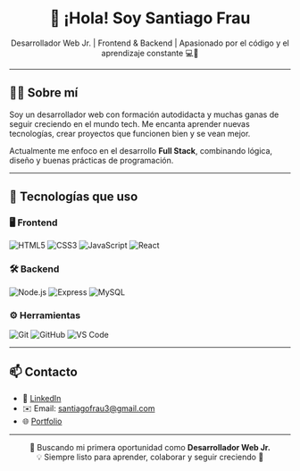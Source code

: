 
<h1 align="center">👋 ¡Hola! Soy Santiago Frau</h1>
<p align="center">
  Desarrollador Web Jr. | Frontend & Backend | Apasionado por el código y el aprendizaje constante 💻🚀
</p>

---

## 🧑‍💻 Sobre mí

Soy un desarrollador web con formación autodidacta y muchas ganas de seguir creciendo en el mundo tech. Me encanta aprender nuevas tecnologías, crear proyectos que funcionen bien y se vean mejor.

Actualmente me enfoco en el desarrollo **Full Stack**, combinando lógica, diseño y buenas prácticas de programación.

---

## 🚀 Tecnologías que uso

### 🖥️ Frontend
![HTML5](https://img.shields.io/badge/HTML5-E34F26?style=for-the-badge&logo=html5&logoColor=white)
![CSS3](https://img.shields.io/badge/CSS3-1572B6?style=for-the-badge&logo=css3&logoColor=white)
![JavaScript](https://img.shields.io/badge/JavaScript-F7DF1E?style=for-the-badge&logo=javascript&logoColor=black)
![React](https://img.shields.io/badge/React-20232A?style=for-the-badge&logo=react&logoColor=61DAFB)

### 🛠️ Backend
![Node.js](https://img.shields.io/badge/Node.js-339933?style=for-the-badge&logo=nodedotjs&logoColor=white)
![Express](https://img.shields.io/badge/Express.js-000000?style=for-the-badge&logo=express&logoColor=white)
![MySQL](https://img.shields.io/badge/MySQL-00758F?style=for-the-badge&logo=mysql&logoColor=white)

### ⚙️ Herramientas
![Git](https://img.shields.io/badge/Git-F05032?style=for-the-badge&logo=git&logoColor=white)
![GitHub](https://img.shields.io/badge/GitHub-181717?style=for-the-badge&logo=github&logoColor=white)
![VS Code](https://img.shields.io/badge/VS_Code-007ACC?style=for-the-badge&logo=visualstudiocode&logoColor=white)

---

## 📫 Contacto

- 💼 [LinkedIn](https://www.linkedin.com/in/santiago-frau/)
- ✉️ Email: santiagofrau3@gmail.com
- 🌐 [Portfolio](https://santifrau.github.io/Portafolios-sannti.dev/)

---

<p align="center">
  📍 Buscando mi primera oportunidad como <strong>Desarrollador Web Jr.</strong> <br/>
  💡 Siempre listo para aprender, colaborar y seguir creciendo 🚀
</p>
